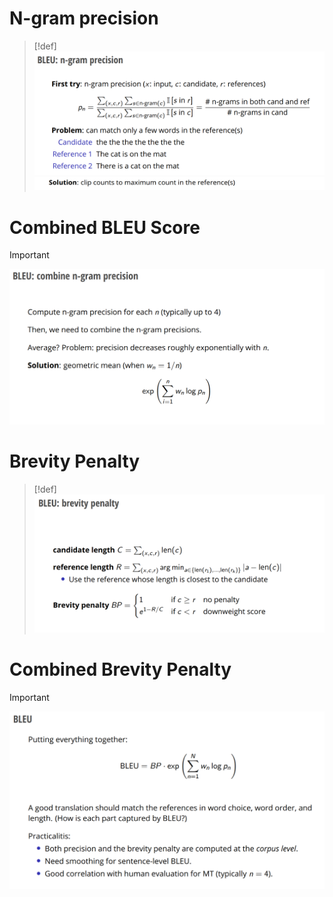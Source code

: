 # N-gram precision
> [!def]
> ![](BLEU.assets/image-20241002195727857.png)![](BLEU.assets/image-20241002195737462.png)





# Combined BLEU Score
> [!important]
> ![](BLEU.assets/image-20241002195834262.png)




# Brevity Penalty
> [!def]
> ![](BLEU.assets/image-20241002200233510.png)



# Combined Brevity Penalty
> [!important]
> ![](BLEU.assets/image-20241002200414994.png)








